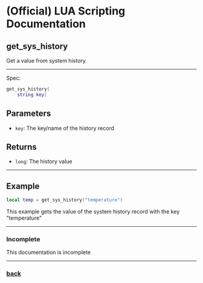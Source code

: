 
# (Official) LUA Scripting Documentation

## get_sys_history

Get a value from system history.

___

Spec:

```lua
get_sys_history(
	string key)
```

## Parameters

- `key`: The key/name of the history record

## Returns

- `long`: The history value

___

## Example

```lua
local temp = get_sys_history("temperature")
```

This example gets the value of the system history record with the key "temperature"

___

### Incomplete

This documentation is incomplete

___

### [back](../history)
